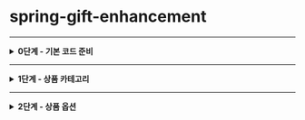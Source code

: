 # spring-gift-enhancement

---
<details>
<summary><strong>0단계 - 기본 코드 준비</strong></summary>

- 3주차 코드 옮기기
</details>

---

<details>
<summary><strong>1단계 - 상품 카테고리</strong></summary>

- 카테고리 엔티티 만들기
  - 필드는 id, name(unique)
- 카테고리 DTO 만들기
- db 수정
  - schema.sql 수정
  - data.sql 수정
- product에 카테코리 추가하기
  - 카테고리와 product 간의 연관 매핑
    - Product에 ManyToOne 사용
- ProductDTO 수정
- 카테고리 Repository 만들기
- ProductRepository 수정
- 카테고리 Service 만들기
- ProductService 수정
- 카테고리 Controller 만들기
- AdminController, ProductController 수정
- HTML 추가 및 수정
  - category HTML 추가
    - category_list
    - add_category_form
    - edit_category_form
  - product HTML 수정
    - product_list
    - add_product_form
    - edit_product_form
  - wishlist HTML 수정
- Test 코드 작성 및 수정
  - ProductTest
  - CategoryTest
  - ProductRepositoryTest
  - WishlistRepositoryTest
  - WishlistRepositoryN1Test
  - CategoryRepositoryTest
</details>

---
<details>
<summary><strong>2단계 - 상품 옵션</strong></summary>

- 옵션 엔티티 생성
  - id
  - name
    - 공백 포함 최대 50자
    - (),[],+,-,&,/,_ 외 사용 불가
    - 동일한 상품 내의 옵션 이름은 중복 불가
  - quantity
    - 최소 1개 이상 1억 개 미만
  - Product
    - 옵션과 Product는 다대일, ManyToOne
- 옵션 DTO 생성
- DB 수정
  - schema.sql
    - 테이블 이름은 options
    - 다중 열 UNIQUE 사용
  - data.sql
- application.properties 수정
- 옵션 Repository 생성
- 옵션 Service 생성
  - 옵션 1개일 때 못지우게 설정
    - 상품 정보에 항상 하나 이상의 옵션이 있어야 한다.
- 옵션 Controller 생성
- productService 수정
  - Product 생성 시 임시 옵션 추가
    - 상품 정보에 항상 하나 이상의 옵션이 있어야 한다.
  - 상품 지우면 그에 해당하는 옵션들도 지워지도록
- Product 관련 Controller 수정
  - AdminController
  - ProductController
- HTML 추가 및 수정
  - option 관련 HTML 추가
    - option_list
    - add_option_form
    - edit_option_form
  - product_list 수정
    - 옵션 보기 버튼
  - 보기 좋게 대부분 버튼으로 만들기
- Test 코드 작성
  - 옵션 단위 테스트
  - 옵션 Repository 테스트
  - 옵션 Service 테스트
</details>
